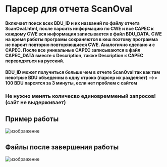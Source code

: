 # Парсер для отчета ScanOval
#### Включает поиск всех BDU_ID и их названий по файлу отчета ScanOval.html, после парсить информацию по CWE и все CAPEC к каждому СWE вся информация записывается в файл BDU_DATA. CWE на время работы програмы сохраняются в кеш поэтому программа не парсит повторно повторяющиеся CWE. Аналогично сделано и с CAPEC. После все уникальные CAPEC записываются в файл CAPEC_DATA вместе с Description, также Description к CAPEC переводяться на русский.  
#### BDU_ID может получиться больше чем в отчете ScanOval так как там некотрые BDU объеденны в одну строко (парсер их разделяет) -->> 100 BDU парсятся за 3 минуты, если нет проблем с сайтом
### Не нужно менять количесво единовремменый запросов! (сайт не выдерживает)
## Пример работы
![изображение](https://github.com/user-attachments/assets/24aca1a2-916a-4def-a4b0-4b58e7d7a93c)

## Файлы после завершения работы
![изображение](https://github.com/user-attachments/assets/2592486d-9df9-471e-94f1-c6ece354b742)
